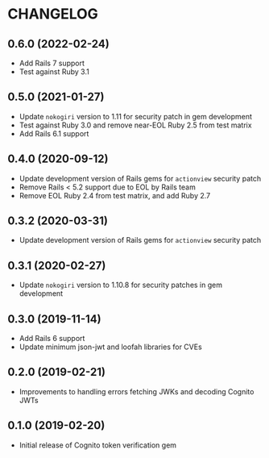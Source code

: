 # CHANGELOG

## 0.6.0 (2022-02-24)

  - Add Rails 7 support
  - Test against Ruby 3.1

## 0.5.0 (2021-01-27)

  - Update `nokogiri` version to 1.11 for security patch in gem development
  - Test against Ruby 3.0 and remove near-EOL Ruby 2.5 from test matrix
  - Add Rails 6.1 support

## 0.4.0 (2020-09-12)

  - Update development version of Rails gems for `actionview` security patch
  - Remove Rails < 5.2 support due to EOL by Rails team
  - Remove EOL Ruby 2.4 from test matrix, and add Ruby 2.7

## 0.3.2 (2020-03-31)

  - Update development version of Rails gems for `actionview` security patch

## 0.3.1 (2020-02-27)

  - Update `nokogiri` version to 1.10.8 for security patches in gem development

## 0.3.0 (2019-11-14)

  - Add Rails 6 support
  - Update minimum json-jwt and loofah libraries for CVEs

## 0.2.0 (2019-02-21)

  - Improvements to handling errors fetching JWKs and decoding Cognito JWTs

## 0.1.0 (2019-02-20)

  - Initial release of Cognito token verification gem
